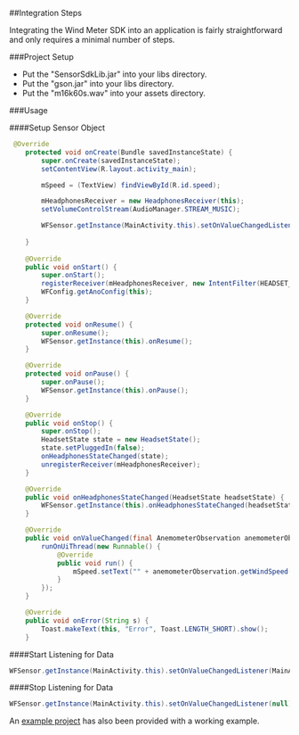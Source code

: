 ##Integration Steps

Integrating the Wind Meter SDK into an application is fairly straightforward and only requires a minimal number of steps.

###Project Setup
* Put the "SensorSdkLib.jar" into your libs directory.
* Put the "gson.jar" into your libs directory.
* Put the "m16k60s.wav" into your assets directory.

###Usage

####Setup Sensor Object

```java
 @Override
    protected void onCreate(Bundle savedInstanceState) {
        super.onCreate(savedInstanceState);
        setContentView(R.layout.activity_main);

        mSpeed = (TextView) findViewById(R.id.speed);

        mHeadphonesReceiver = new HeadphonesReceiver(this);
        setVolumeControlStream(AudioManager.STREAM_MUSIC);

        WFSensor.getInstance(MainActivity.this).setOnValueChangedListener(MainActivity.this);
        
    }
    
    @Override
    public void onStart() {
        super.onStart();
        registerReceiver(mHeadphonesReceiver, new IntentFilter(HEADSET_ACTION));
        WFConfig.getAnoConfig(this);
    }

    @Override
    protected void onResume() {
        super.onResume();
        WFSensor.getInstance(this).onResume();
    }

    @Override
    protected void onPause() {
        super.onPause();
        WFSensor.getInstance(this).onPause();
    }

    @Override
    public void onStop() {
        super.onStop();
        HeadsetState state = new HeadsetState();
        state.setPluggedIn(false);
        onHeadphonesStateChanged(state);
        unregisterReceiver(mHeadphonesReceiver);
    }

    @Override
    public void onHeadphonesStateChanged(HeadsetState headsetState) {
        WFSensor.getInstance(this).onHeadphonesStateChanged(headsetState);
    }

    @Override
    public void onValueChanged(final AnemometerObservation anemometerObservation) {
        runOnUiThread(new Runnable() {
            @Override
            public void run() {
                mSpeed.setText("" + anemometerObservation.getWindSpeed());
            }
        });
    }

    @Override
    public void onError(String s) {
        Toast.makeText(this, "Error", Toast.LENGTH_SHORT).show();
    }
```

####Start Listening for Data
```java
WFSensor.getInstance(MainActivity.this).setOnValueChangedListener(MainActivity.this); //starts listening for data
```

####Stop Listening for Data
```java
WFSensor.getInstance(MainActivity.this).setOnValueChangedListener(null); //stops listening for data
```


An [example project] has also been provided with a working example.

[example project]:https://github.com/WeatherFlow/WindMeterSDK/tree/master/Android/Full%20Integration%20Example/SDK%20Example
